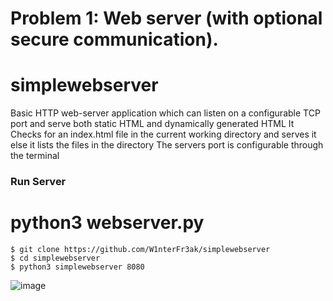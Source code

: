 # Problem 1: Web server (with optional secure communication).
# simplewebserver
Basic HTTP web-server application which can listen on a configurable TCP port and serve both static HTML and dynamically generated HTML
It Checks for an index.html file in the current working directory and serves it else it lists the files in the directory
The servers port is configurable through the terminal

### Run Server
# python3 webserver.py <port>
```
$ git clone https://github.com/W1nterFr3ak/simplewebserver
$ cd simplewebserver
$ python3 simplewebserver 8080
```
  ![image](https://user-images.githubusercontent.com/55146805/148377428-3c226593-f182-49f4-83ba-bb57602bc7f5.png)

